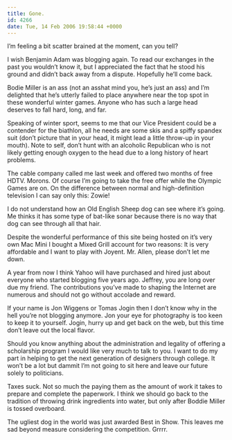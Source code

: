 ```yaml
---
title: Gone.
id: 4266
date: Tue, 14 Feb 2006 19:58:44 +0000
---
```


I’m feeling a bit scatter brained at the moment, can you tell?  

I wish Benjamin Adam was blogging again. To read our exchanges in the past you wouldn’t know it, but I appreciated the fact that he stood his ground and didn’t back away from a dispute. Hopefully he’ll come back.  

Bodie Miller is an ass (not an asshat mind you, he’s just an ass) and I’m delighted that he’s utterly failed to place anywhere near the top spot in these wonderful winter games. Anyone who has such a large head deserves to fall hard, long, and far.  

Speaking of winter sport, seems to me that our Vice President could be a contender for the biathlon, all he needs are some skis and a spiffy spandex suit (don’t picture that in your head, it might lead a little throw-up in your mouth). Note to self, don’t hunt with an alcoholic Republican who is not likely getting enough oxygen to the head due to a long history of heart problems.  

The cable company called me last week and offered two months of free <span class="caps">HDTV</span>. Morons. Of course I’m going to take the free offer while the Olympic Games are on. On the difference between normal and high-definition television I can say only this: Zowie!  

I do not understand how an Old English Sheep dog can see where it’s going. Me thinks it has some type of bat-like sonar because there is no way that dog can see through all that hair.  

Despite the wonderful performance of this site being hosted on it’s very own Mac Mini I bought a Mixed Grill account for two reasons: It is very affordable and I want to play with Joyent. Mr. Allen, please don’t let me down.  

A year from now I think Yahoo will have purchased and hired just about everyone who started blogging five years ago. Jeffrey, you are long over due my friend. The contributions you’ve made to shaping the Internet are numerous and should not go without accolade and reward.  

If your name is Jon Wiggens or Tomas Jogin then I don’t know why in the hell you’re not blogging anymore. Jon your eye for photography is too keen to keep it to yourself. Jogin, hurry up and get back on the web, but this time don’t leave out the local flavor.  

Should you know anything about the administration and legality of offering a scholarship program I would like very much to talk to you. I want to do my part in helping to get the next generation of designers through college. It won’t be a lot but dammit I’m not going to sit here and leave our future solely to politicians.  

Taxes suck. Not so much the paying them as the amount of work it takes to prepare and complete the paperwork. I think we should go back to the tradition of throwing drink ingredients into water, but only after Boddie Miller is tossed overboard.  

The ugliest dog in the world was just awarded Best in Show. This leaves me sad beyond measure considering the competition. Grrrr.





